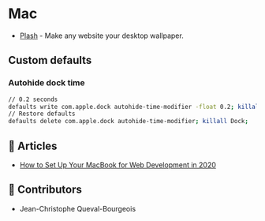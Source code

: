 # Mac

- [Plash](https://apps.apple.com/fr/app/plash/id1494023538?mt=12) - Make any website your desktop wallpaper.

## Custom defaults

### Autohide dock time

```sh
// 0.2 seconds
defaults write com.apple.dock autohide-time-modifier -float 0.2; killall Dock;
// Restore defaults
defaults delete com.apple.dock autohide-time-modifier; killall Dock;
```

## 📰 Articles

- [How to Set Up Your MacBook for Web Development in 2020](https://link.medium.com/KpPitCwXE9)

## 🙌 Contributors

- Jean-Christophe Queval-Bourgeois
